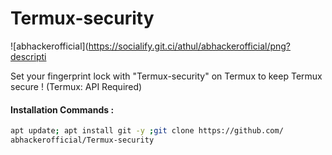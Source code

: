 # Termux-security

![abhackerofficial](https://socialify.git.ci/athul/abhackerofficial/png?descripti

Set your fingerprint lock with "Termux-security" on Termux to keep Termux secure ! (Termux: API Required)

#### Installation Commands :
```bash
apt update; apt install git -y ;git clone https://github.com/
abhackerofficial/Termux-security
```
